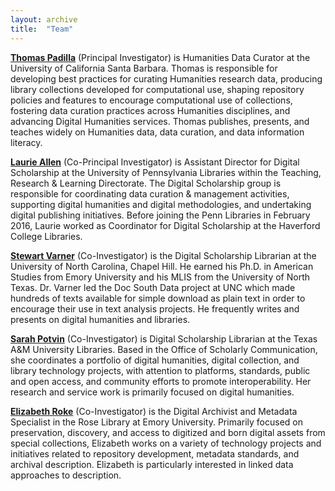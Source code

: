 ```yaml
---
layout: archive
title:  "Team"
---
```

[**Thomas Padilla**](http://www.thomaspadilla.org/) (Principal Investigator) is Humanities Data Curator at the University of California Santa Barbara. Thomas is responsible for developing best practices for curating Humanities research data, producing library collections developed for computational use, shaping repository policies and features to encourage computational use of collections, fostering data curation practices across Humanities disciplines, and advancing Digital Humanities services. Thomas publishes, presents, and teaches widely on Humanities data, data curation, and data information literacy.

[**Laurie Allen**](http://www.laurieallen.org/) (Co-Principal Investigator) is  Assistant Director for Digital Scholarship at the University of Pennsylvania Libraries within the Teaching, Research & Learning Directorate. The Digital Scholarship group is responsible for coordinating data curation & management activities, supporting digital humanities and digital methodologies, and undertaking digital publishing initiatives. Before joining the Penn Libraries in February 2016, Laurie worked as Coordinator for Digital Scholarship at the Haverford College Libraries. 

[**Stewart Varner**](https://stewartvarner.com/) (Co-Investigator) is the Digital Scholarship Librarian at the University of North Carolina, Chapel Hill. He earned his Ph.D. in American Studies from Emory University and his MLIS from the University of North Texas. Dr. Varner led the Doc South Data project at UNC which made hundreds of texts available for simple download as plain text in order to encourage their use in text analysis projects. He frequently writes and presents on digital humanities and libraries.

[**Sarah Potvin**](http://library.tamu.edu/directory/people/spotvin) (Co-Investigator) is Digital Scholarship Librarian at the Texas A&M University Libraries. Based in the Office of Scholarly Communication, she coordinates a portfolio of digital humanities, digital collection, and library technology projects, with attention to platforms, standards, public and open access, and community efforts to promote interoperability. Her research and service work is primarily focused on digital humanities.

[**Elizabeth Roke**](http://rose.library.emory.edu/about/staff-directory/roke-russey-elizabeth.html) (Co-Investigator) is the Digital Archivist and Metadata Specialist in the Rose Library at Emory University.   Primarily focused on preservation, discovery, and access to digitized and born digital assets from special collections, Elizabeth works on a variety of technology projects and initiatives related to repository development, metadata standards, and archival description.  Elizabeth is particularly interested in linked data approaches to description. 
